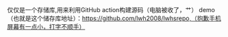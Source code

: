 仅仅是一个存储库,用来利用GitHub action构建源码（电脑被收了，艹）
demo（也就是这个储存库地址）：https://github.com/lwh2008/lwhsrepo,（抱歉手机屏幕有一点小，打字不顺手）